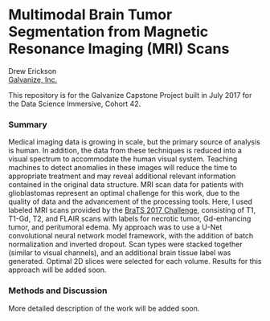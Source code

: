 # Multimodal Brain Tumor Segmentation from Magnetic Resonance Imaging (MRI) Scans

Drew Erickson  
[Galvanize, Inc.](https://www.galvanize.com/san-francisco)  

This repository is for the Galvanize Capstone Project built in July 2017 for the Data Science Immersive, Cohort 42.

### Summary

Medical imaging data is growing in scale, but the primary source of analysis is human.  In addition, the data from these
techniques is reduced into a visual spectrum to accommodate the human visual system.  Teaching machines to detect
anomalies in these images will reduce the time to appropriate treatment and may reveal additional relevant information 
contained in the original data structure.  MRI scan data for patients with glioblastomas represent an optimal challenge 
for this work, due to the quality of data and the advancement of the processing tools.  Here, I used labeled MRI scans 
provided by the [BraTS 2017 Challenge](http://braintumorsegmentation.org/), consisting of T1, T1-Gd, T2, and FLAIR 
scans with labels for necrotic tumor, Gd-enhancing tumor, and peritumoral edema.  My approach was to use a U-Net 
convolutional neural network model framework, with the addition of batch normalization and inverted dropout.  Scan 
types were stacked together (similar to visual channels), and an additional brain tissue label was generated.  Optimal 
2D slices were selected for each volume.  Results for this approach will be added soon.

### Methods and Discussion

More detailed description of the work will be added soon.

